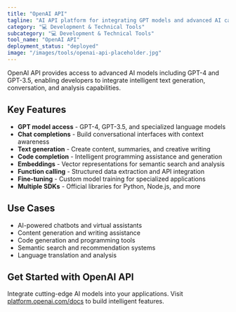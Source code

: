 ```yaml
---
title: "OpenAI API"
tagline: "AI API platform for integrating GPT models and advanced AI capabilities"
category: "💻 Development & Technical Tools"
subcategory: "💻 Development & Technical Tools"
tool_name: "OpenAI API"
deployment_status: "deployed"
image: "/images/tools/openai-api-placeholder.jpg"
---
```

OpenAI API provides access to advanced AI models including GPT-4 and GPT-3.5, enabling developers to integrate intelligent text generation, conversation, and analysis capabilities.

## Key Features

- **GPT model access** - GPT-4, GPT-3.5, and specialized language models
- **Chat completions** - Build conversational interfaces with context awareness
- **Text generation** - Create content, summaries, and creative writing
- **Code completion** - Intelligent programming assistance and generation
- **Embeddings** - Vector representations for semantic search and analysis
- **Function calling** - Structured data extraction and API integration
- **Fine-tuning** - Custom model training for specialized applications
- **Multiple SDKs** - Official libraries for Python, Node.js, and more

## Use Cases

- AI-powered chatbots and virtual assistants
- Content generation and writing assistance
- Code generation and programming tools
- Semantic search and recommendation systems
- Language translation and analysis

## Get Started with OpenAI API

Integrate cutting-edge AI models into your applications. Visit [platform.openai.com/docs](https://platform.openai.com/docs) to build intelligent features.